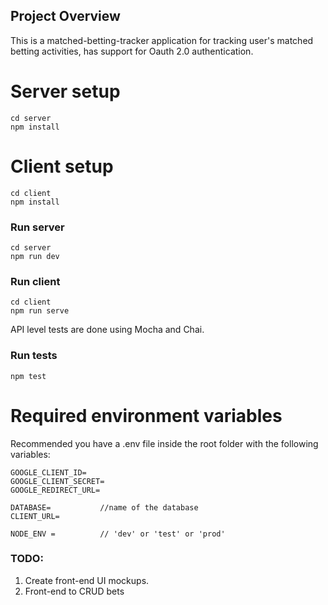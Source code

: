 ## Project Overview

This is a matched-betting-tracker application for tracking user's matched betting activities, has support for Oauth 2.0 authentication.

# Server setup

```
cd server
npm install
```

# Client setup

```
cd client
npm install
```

### Run server

```
cd server
npm run dev
```

### Run client

```
cd client
npm run serve
```

API level tests are done using Mocha and Chai. 

### Run tests

```
npm test
```

# Required environment variables

Recommended you have a .env file inside the root folder with the following variables:
```
GOOGLE_CLIENT_ID= 
GOOGLE_CLIENT_SECRET=
GOOGLE_REDIRECT_URL=

DATABASE=           //name of the database
CLIENT_URL=

NODE_ENV =          // 'dev' or 'test' or 'prod'
``` 

### TODO:

1. Create front-end UI mockups.
2. Front-end to CRUD bets